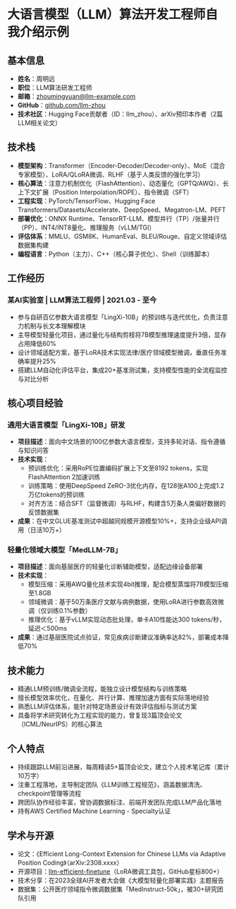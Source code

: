 # 大语言模型（LLM）算法开发工程师自我介绍示例

## 基本信息

- **姓名**：周明远
- **职位**：LLM算法研发工程师
- **邮箱**：<zhoumingyuan@llm-example.com>
- **GitHub**：[github.com/llm-zhou](https://github.com/llm-zhou)
- **技术社区**：Hugging Face贡献者（ID：llm_zhou）、arXiv预印本作者（2篇LLM相关论文）

## 技术栈

- **模型架构**：Transformer（Encoder-Decoder/Decoder-only）、MoE（混合专家模型）、LoRA/QLoRA微调、RLHF（基于人类反馈的强化学习）
- **核心算法**：注意力机制优化（FlashAttention）、动态量化（GPTQ/AWQ）、长上下文扩展（Position Interpolation/ROPE）、指令微调（SFT）
- **工程实现**：PyTorch/TensorFlow、Hugging Face Transformers/Datasets/Accelerate、DeepSpeed、Megatron-LM、PEFT
- **部署优化**：ONNX Runtime、TensorRT-LLM、模型并行（TP）/张量并行（PP）、INT4/INT8量化、推理服务（vLLM/TGI）
- **评估体系**：MMLU、GSM8K、HumanEval、BLEU/Rouge、自定义领域评估数据集构建
- **编程语言**：Python（主力）、C++（核心算子优化）、Shell（训练脚本）

## 工作经历

### 某AI实验室 | LLM算法工程师 | 2021.03 - 至今

- 参与自研百亿参数大语言模型「LingXi-10B」的预训练与迭代优化，负责注意力机制与长文本理解模块
- 主导模型轻量化项目，通过量化与结构剪枝将7B模型推理速度提升3倍，显存占用降低60%
- 设计领域适配方案，基于LoRA技术实现法律/医疗领域模型微调，垂直任务准确率提升25%
- 搭建LLM自动化评估平台，集成20+基准测试集，支持模型性能的全流程监控与对比分析

## 核心项目经验

### 通用大语言模型「LingXi-10B」研发

- **项目描述**：面向中文场景的100亿参数大语言模型，支持多轮对话、指令遵循与知识问答
- **技术实现**：
  - 预训练优化：采用RoPE位置编码扩展上下文至8192 tokens，实现FlashAttention 2加速训练
  - 训练策略：使用DeepSpeed ZeRO-3优化内存，在128张A100上完成1.2万亿tokens的预训练
  - 对齐方法：结合SFT（监督微调）与RLHF，构建含5万条人类偏好数据的反馈数据集
- **成果**：在中文GLUE基准测试中超越同规模开源模型10%+，支持企业级API调用（日活10万+）

### 轻量化领域大模型「MedLLM-7B」

- **项目描述**：面向基层医疗的轻量化诊断辅助模型，适配边缘设备部署
- **技术实现**：
  - 模型压缩：采用AWQ量化技术实现4bit推理，配合模型蒸馏将7B模型压缩至1.8GB
  - 领域微调：基于50万条医疗文献与病例数据，使用LoRA进行参数高效微调（仅训练0.1%参数）
  - 推理优化：基于vLLM实现动态批处理，单卡A10性能达300 tokens/秒，延迟＜500ms
- **成果**：通过基层医院试点验证，常见疾病诊断建议准确率达82%，部署成本降低70%

## 技术能力

- 精通LLM预训练/微调全流程，能独立设计模型结构与训练策略
- 擅长模型效率优化，在量化、并行计算、推理加速方面有实际落地经验
- 熟悉LLM评估体系，能针对特定场景设计有效评估指标与测试方案
- 具备将学术研究转化为工程实现的能力，曾复现3篇顶会论文（ICML/NeurIPS）的核心算法

## 个人特点

- 持续跟踪LLM前沿进展，每周精读5+篇顶会论文，建立个人技术笔记库（累计10万字）
- 注重工程落地，主导制定团队《LLM训练工程规范》，涵盖数据清洗、 checkpoint管理等流程
- 跨团队协作经验丰富，曾协调数据标注、前端开发团队完成LLM产品化落地
- 持有AWS Certified Machine Learning - Specialty认证

## 学术与开源

- 论文：《Efficient Long-Context Extension for Chinese LLMs via Adaptive Position Coding》（arXiv:2308.xxxx）
- 开源项目：[llm-efficient-finetune](https://github.com/llm-zhou/llm-efficient-finetune)（LoRA微调工具包，GitHub星标800+）
- 技术分享：在2023全球AI开发者大会做《大模型轻量化部署实践》主题报告
- 数据集：公开医疗领域指令微调数据集「MedInstruct-50k」，被30+研究团队引用
